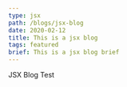 ```yaml
---
type: jsx
path: /blogs/jsx-blog
date: 2020-02-12
title: This is a jsx blog
tags: featured
brief: This is a jsx blog brief
---
```


JSX Blog Test
